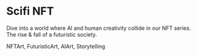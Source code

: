 # Scifi NFT


Dive into a world where AI and human creativity collide in our NFT series. The rise & fall of a futuristic society. 

NFTArt, FuturisticArt, AIArt, Storytelling
